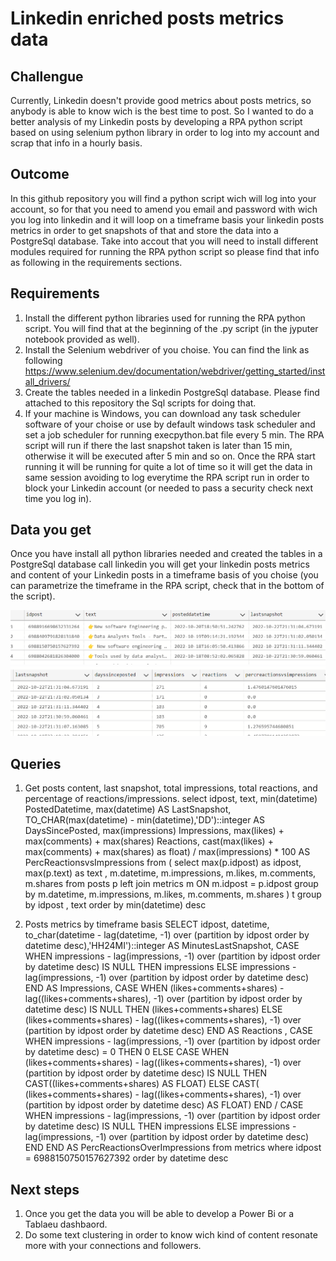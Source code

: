 # Linkedin enriched posts metrics data

## Challengue
Currently, Linkedin doesn't provide good metrics about posts metrics, so anybody is able to know wich is the best time to post. So I wanted to do a better analysis of my Linkedin posts by developing a RPA python script based on using selenium python library in order to log into my account and scrap that info in a hourly basis. 

## Outcome
In this github repository you will find a python script wich will log into your account, so for that you need to amend you email and password with wich you log into linkedin and it will loop on a timeframe basis your linkedin posts metrics in order to get snapshots of that and store the data into a PostgreSql database. Take into accout that you will need to install different modules required for running the RPA python script so please find that info as following in the requirements sections.

## Requirements
1. Install the different python libraries used for running the RPA python script. You will find that at the beginning of the .py script (in the jyputer notebook provided as well).
2. Install the Selenium webdriver of you choise. You can find the link as following
https://www.selenium.dev/documentation/webdriver/getting_started/install_drivers/
3. Create the tables needed in a linkedin PostgreSql database. Please find attached to this repository the Sql scripts for doing that. 
4. If your machine is Windows, you can download any task scheduler software of your choise or use by default windows task scheduler and set a job scheduler for running execpython.bat file every 5 min. The RPA script will run if there the last snapshot taken is later than 15 min, otherwise it will be executed after 5 min and so on. Once the RPA start running it will be running for quite a lot of time so it will get the data in same session avoiding to log everytime the RPA script run in order to block your Linkedin account (or needed to pass a security check next time you log in).

## Data you get
Once you have install all python libraries needed and created the tables in a PostgreSql database call linkedin you will get your linkedin posts metrics and content of your Linkedin posts in a timeframe basis of you choise (you can parametrize the timeframe in the RPA script, check that in the bottom of the script). 

<img src='images/snapshots posts content.png'></img>
<img src='images/snapshots post metrics.png'></img>

## Queries
1. Get posts content, last snapshot, total impressions, total reactions, and percentage of reactions/impressions. 
select idpost, text, min(datetime) PostedDatetime, max(datetime) AS LastSnapshot, TO_CHAR(max(datetime) - min(datetime),'DD')::integer AS DaysSincePosted, max(impressions) Impressions, max(likes) + max(comments) + max(shares) Reactions, cast(max(likes) + max(comments) + max(shares) as float) / max(impressions) * 100 AS PercReactionsvsImpressions
from (
select max(p.idpost) as idpost, max(p.text) as text , m.datetime, m.impressions, m.likes, m.comments, m.shares
from posts p 
left join metrics m ON m.idpost = p.idpost
group by m.datetime, m.impressions, m.likes, m.comments, m.shares
) t 
group by idpost , text
order by min(datetime) desc 

2. Posts metrics by timeframe basis
SELECT
idpost, 
datetime, 
to_char(datetime - lag(datetime, -1) over (partition by idpost order by datetime desc),'HH24MI')::integer AS MinutesLastSnapshot,
CASE 
WHEN impressions - lag(impressions, -1) over (partition by idpost order by datetime desc) IS NULL
THEN impressions
ELSE impressions - lag(impressions, -1) over (partition by idpost order by datetime desc)
END AS Impressions,
CASE 
WHEN (likes+comments+shares) - lag((likes+comments+shares), -1) over (partition by idpost order by datetime desc) IS NULL
THEN (likes+comments+shares)
ELSE (likes+comments+shares) - lag((likes+comments+shares), -1) over (partition by idpost order by datetime desc) 
END AS Reactions ,
CASE 
WHEN impressions - lag(impressions, -1) over (partition by idpost order by datetime desc) = 0 THEN 0
ELSE
    CASE 
    WHEN (likes+comments+shares) - lag((likes+comments+shares), -1) over (partition by idpost order by datetime desc) IS NULL
    THEN CAST((likes+comments+shares) AS FLOAT)
    ELSE CAST( (likes+comments+shares) - lag((likes+comments+shares), -1) over (partition by idpost order by datetime desc) AS FLOAT)
    END / 
    CASE 
    WHEN impressions - lag(impressions, -1) over (partition by idpost order by datetime desc) IS NULL
    THEN impressions
    ELSE impressions - lag(impressions, -1) over (partition by idpost order by datetime desc)
    END 
END AS PercReactionsOverImpressions
from metrics
where idpost = 6988150750157627392
order by datetime desc


## Next steps
1. Once you get the data you will be able to develop a Power Bi or a Tablaeu dashbaord. 
2. Do some text clustering in order to know wich kind of content resonate more with your connections and followers. 

